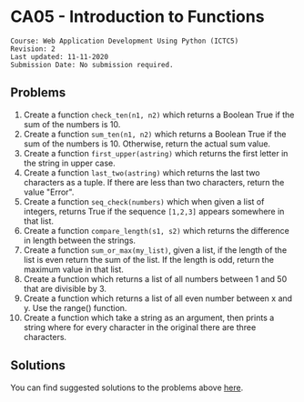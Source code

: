 # CA05 - Introduction to Functions

	Course: Web Application Development Using Python (ICTC5)
	Revision: 2
	Last updated: 11-11-2020
	Submission Date: No submission required.

## Problems

1. Create a function `check_ten(n1, n2)` which returns a Boolean True if the sum of the numbers is 10.
2. Create a function `sum_ten(n1, n2)` which returns a Boolean True if the sum of the numbers is 10. Otherwise, return the actual sum value.
3. Create a function `first_upper(astring)` which returns the first letter in the string in upper case.
4. Create a function `last_two(astring)` which returns the last two characters as a tuple. If there are less than two characters, return the value "Error".
5. Create a function `seq_check(numbers)` which when given a list of integers, returns True if the sequence `[1,2,3]` appears somewhere in that list.
6. Create a function `compare_length(s1, s2)` which returns the difference in length between the strings.
7. Create a function `sum_or_max(my_list)`, given a list, if the length of the list is even return the sum of the list. If the length is odd, return the maximum value in that list.
8. Create a function which returns a list of all numbers between 1 and 50 that are divisible by 3.
9. Create a function which returns a list of all even number between x and y. Use the range() function.
10. Create a function which take a string as an argument, then prints a string where for every character in the original there are three characters.



## Solutions

You can find suggested solutions to the problems above [here](./CA05-solutions/).